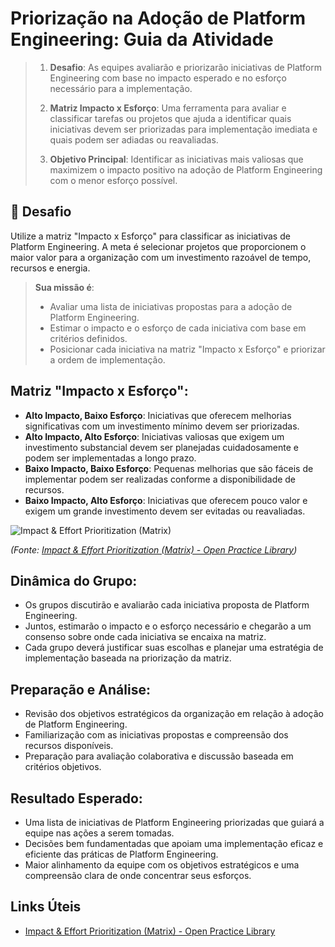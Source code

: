 # Priorização na Adoção de Platform Engineering: Guia da Atividade

> 1. **Desafio**: As equipes avaliarão e priorizarão iniciativas de Platform Engineering com base no impacto esperado e no esforço necessário para a implementação.
> 
> 2. **Matriz Impacto x Esforço**: Uma ferramenta para avaliar e classificar tarefas ou projetos que ajuda a identificar quais iniciativas devem ser priorizadas para implementação imediata e quais podem ser adiadas ou reavaliadas.
> 
> 3. **Objetivo Principal**: Identificar as iniciativas mais valiosas que maximizem o impacto positivo na adoção de Platform Engineering com o menor esforço possível.

## 🚀 Desafio
Utilize a matriz "Impacto x Esforço" para classificar as iniciativas de Platform Engineering. A meta é selecionar projetos que proporcionem o maior valor para a organização com um investimento razoável de tempo, recursos e energia.

> **Sua missão é**:
> - Avaliar uma lista de iniciativas propostas para a adoção de Platform Engineering.
> - Estimar o impacto e o esforço de cada iniciativa com base em critérios definidos.
> - Posicionar cada iniciativa na matriz "Impacto x Esforço" e priorizar a ordem de implementação.

## Matriz "Impacto x Esforço":
- **Alto Impacto, Baixo Esforço**: Iniciativas que oferecem melhorias significativas com um investimento mínimo devem ser priorizadas.
- **Alto Impacto, Alto Esforço**: Iniciativas valiosas que exigem um investimento substancial devem ser planejadas cuidadosamente e podem ser implementadas a longo prazo.
- **Baixo Impacto, Baixo Esforço**: Pequenas melhorias que são fáceis de implementar podem ser realizadas conforme a disponibilidade de recursos.
- **Baixo Impacto, Alto Esforço**: Iniciativas que oferecem pouco valor e exigem um grande investimento devem ser evitadas ou reavaliadas.

![Impact & Effort Prioritization (Matrix)](../../images/impact-effort.jpg)

*(Fonte: [Impact & Effort Prioritization (Matrix) - Open Practice Library](https://openpracticelibrary.com/practice/impact-effort-prioritization-matrix/))*

## Dinâmica do Grupo:
- Os grupos discutirão e avaliarão cada iniciativa proposta de Platform Engineering.
- Juntos, estimarão o impacto e o esforço necessário e chegarão a um consenso sobre onde cada iniciativa se encaixa na matriz.
- Cada grupo deverá justificar suas escolhas e planejar uma estratégia de implementação baseada na priorização da matriz.

## Preparação e Análise:
- Revisão dos objetivos estratégicos da organização em relação à adoção de Platform Engineering.
- Familiarização com as iniciativas propostas e compreensão dos recursos disponíveis.
- Preparação para avaliação colaborativa e discussão baseada em critérios objetivos.

## Resultado Esperado:
- Uma lista de iniciativas de Platform Engineering priorizadas que guiará a equipe nas ações a serem tomadas.
- Decisões bem fundamentadas que apoiam uma implementação eficaz e eficiente das práticas de Platform Engineering.
- Maior alinhamento da equipe com os objetivos estratégicos e uma compreensão clara de onde concentrar seus esforços.

## Links Úteis
- [Impact & Effort Prioritization (Matrix) - Open Practice Library](https://openpracticelibrary.com/practice/impact-effort-prioritization-matrix/)